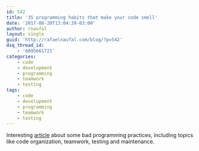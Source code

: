 ```yaml
---
id: 542
title: '35 programming habits that make your code smell'
date: '2017-08-20T13:04:39-03:00'
author: rnaufal
layout: single
guid: 'http://rafaelnaufal.com/blog/?p=542'
dsq_thread_id:
    - '6095661721'
categories:
    - code
    - development
    - programming
    - teamwork
    - testing
tags:
    - code
    - development
    - programming
    - teamwork
    - testing
---
```


Interesting [article](https://techbeacon.com/35-bad-programming-habits-make-your-code-smell) about some bad programming practices, including topics like code organization, teamwork, testing and maintenance.